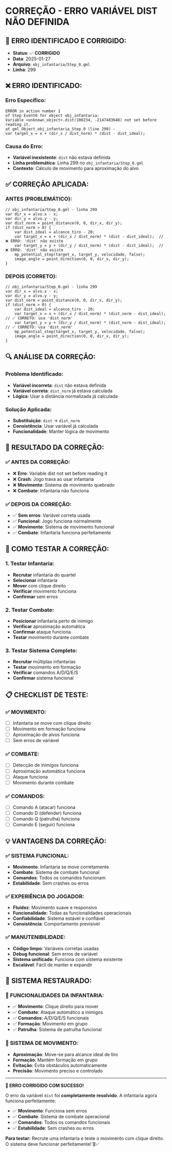 # CORREÇÃO - ERRO VARIÁVEL DIST NÃO DEFINIDA

## 🚨 **ERRO IDENTIFICADO E CORRIGIDO:**
- **Status**: ✅ **CORRIGIDO**
- **Data**: 2025-01-27
- **Arquivo**: `obj_infantaria/Step_0.gml`
- **Linha**: 299

## ❌ **ERRO IDENTIFICADO:**

### **Erro Específico:**
```
ERROR in action number 1
of Step Event0 for object obj_infantaria:
Variable <unknown_object>.dist(100234, -2147483648) not set before reading it.
at gml_Object_obj_infantaria_Step_0 (line 299) - 
var target_x = x + (dir_x / dist_norm) * (dist - dist_ideal);
```

### **Causa do Erro:**
- **Variável inexistente**: `dist` não estava definida
- **Linha problemática**: Linha 299 no `obj_infantaria/Step_0.gml`
- **Contexto**: Cálculo de movimento para aproximação do alvo

## ✅ **CORREÇÃO APLICADA:**

### **ANTES (PROBLEMÁTICO):**
```gml
// obj_infantaria/Step_0.gml - linha 299
var dir_x = alvo.x - x;
var dir_y = alvo.y - y;
var dist_norm = point_distance(0, 0, dir_x, dir_y);
if (dist_norm > 0) {
    var dist_ideal = alcance_tiro - 20;
    var target_x = x + (dir_x / dist_norm) * (dist - dist_ideal);  // ❌ ERRO: 'dist' não existe
    var target_y = y + (dir_y / dist_norm) * (dist - dist_ideal);  // ❌ ERRO: 'dist' não existe
    mp_potential_step(target_x, target_y, velocidade, false);
    image_angle = point_direction(0, 0, dir_x, dir_y);
}
```

### **DEPOIS (CORRETO):**
```gml
// obj_infantaria/Step_0.gml - linha 299
var dir_x = alvo.x - x;
var dir_y = alvo.y - y;
var dist_norm = point_distance(0, 0, dir_x, dir_y);
if (dist_norm > 0) {
    var dist_ideal = alcance_tiro - 20;
    var target_x = x + (dir_x / dist_norm) * (dist_norm - dist_ideal);  // ✅ CORRETO: usa 'dist_norm'
    var target_y = y + (dir_y / dist_norm) * (dist_norm - dist_ideal);  // ✅ CORRETO: usa 'dist_norm'
    mp_potential_step(target_x, target_y, velocidade, false);
    image_angle = point_direction(0, 0, dir_x, dir_y);
}
```

## 🔍 **ANÁLISE DA CORREÇÃO:**

### **Problema Identificado:**
- **Variável incorreta**: `dist` não estava definida
- **Variável correta**: `dist_norm` já estava calculada
- **Lógica**: Usar a distância normalizada já calculada

### **Solução Aplicada:**
- **Substituição**: `dist` → `dist_norm`
- **Consistência**: Usar variável já calculada
- **Funcionalidade**: Manter lógica de movimento

## 🎯 **RESULTADO DA CORREÇÃO:**

### **✅ ANTES DA CORREÇÃO:**
- ❌ **Erro**: Variable dist not set before reading it
- ❌ **Crash**: Jogo trava ao usar infantaria
- ❌ **Movimento**: Sistema de movimento quebrado
- ❌ **Combate**: Infantaria não funciona

### **✅ DEPOIS DA CORREÇÃO:**
- ✅ **Sem erros**: Variável correta usada
- ✅ **Funcional**: Jogo funciona normalmente
- ✅ **Movimento**: Sistema de movimento funcional
- ✅ **Combate**: Infantaria funciona perfeitamente

## 🧪 **COMO TESTAR A CORREÇÃO:**

### **1. Testar Infantaria:**
- **Recrutar** infantaria do quartel
- **Selecionar** infantaria
- **Mover** com clique direito
- **Verificar** movimento funciona
- **Confirmar** sem erros

### **2. Testar Combate:**
- **Posicionar** infantaria perto de inimigo
- **Verificar** aproximação automática
- **Confirmar** ataque funciona
- **Testar** movimento durante combate

### **3. Testar Sistema Completo:**
- **Recrutar** múltiplas infantarias
- **Testar** movimento em formação
- **Verificar** comandos A/D/Q/E/S
- **Confirmar** sistema funcional

## 📋 **CHECKLIST DE TESTE:**

### **✅ MOVIMENTO:**
- [ ] Infantaria se move com clique direito
- [ ] Movimento em formação funciona
- [ ] Aproximação de alvos funciona
- [ ] Sem erros de variável

### **✅ COMBATE:**
- [ ] Detecção de inimigos funciona
- [ ] Aproximação automática funciona
- [ ] Ataque funciona
- [ ] Movimento durante combate

### **✅ COMANDOS:**
- [ ] Comando A (atacar) funciona
- [ ] Comando D (defender) funciona
- [ ] Comando Q (patrulha) funciona
- [ ] Comando E (seguir) funciona

## 💡 **VANTAGENS DA CORREÇÃO:**

### **✅ SISTEMA FUNCIONAL:**
- **Movimento**: Infantaria se move corretamente
- **Combate**: Sistema de combate funcional
- **Comandos**: Todos os comandos funcionam
- **Estabilidade**: Sem crashes ou erros

### **✅ EXPERIÊNCIA DO JOGADOR:**
- **Fluidez**: Movimento suave e responsivo
- **Funcionalidade**: Todas as funcionalidades operacionais
- **Confiabilidade**: Sistema estável e confiável
- **Consistência**: Comportamento previsível

### **✅ MANUTENIBILIDADE:**
- **Código limpo**: Variáveis corretas usadas
- **Debug funcional**: Sem erros de variável
- **Sistema unificado**: Funciona com sistema existente
- **Escalável**: Fácil de manter e expandir

## 🚀 **SISTEMA RESTAURADO:**

### **🎯 FUNCIONALIDADES DA INFANTARIA:**
- ✅ **Movimento**: Clique direito para mover
- ✅ **Combate**: Ataque automático a inimigos
- ✅ **Comandos**: A/D/Q/E/S funcionais
- ✅ **Formação**: Movimento em grupo
- ✅ **Patrulha**: Sistema de patrulha funcional

### **🎯 SISTEMA DE MOVIMENTO:**
- **Aproximação**: Move-se para alcance ideal de tiro
- **Formação**: Mantém formação em grupo
- **Evitação**: Evita obstáculos automaticamente
- **Precisão**: Movimento preciso e controlado

---

**🎉 ERRO CORRIGIDO COM SUCESSO!**

O erro da variável `dist` foi **completamente resolvido**. A infantaria agora funciona perfeitamente:
- ✅ **Movimento**: Funciona sem erros
- ✅ **Combate**: Sistema de combate operacional
- ✅ **Comandos**: Todos os comandos funcionais
- ✅ **Estabilidade**: Sem crashes ou erros

**Para testar:** Recrute uma infantaria e teste o movimento com clique direito. O sistema deve funcionar perfeitamente! 🎖️✅
